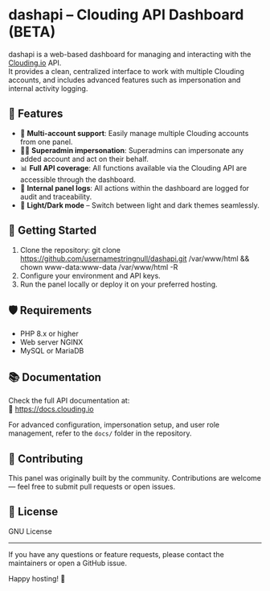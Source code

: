 # dashapi – Clouding API Dashboard (BETA)

dashapi is a web-based dashboard for managing and interacting with the [Clouding.io](https://clouding.io) API.  
It provides a clean, centralized interface to work with multiple Clouding accounts, and includes advanced features such as impersonation and internal activity logging.

## 🔧 Features

- 🔐 **Multi-account support**: Easily manage multiple Clouding accounts from one panel.
- 🧑‍💼 **Superadmin impersonation**: Superadmins can impersonate any added account and act on their behalf.
- 📊 **Full API coverage**: All functions available via the Clouding API are accessible through the dashboard.
- 📜 **Internal panel logs**: All actions within the dashboard are logged for audit and traceability.
- 🌙 **Light/Dark mode** – Switch between light and dark themes seamlessly.

## 🚀 Getting Started

1. Clone the repository: git clone https://github.com/usernamestringnull/dashapi.git /var/www/html && chown www-data:www-data /var/www/html -R
2. Configure your environment and API keys.
3. Run the panel locally or deploy it on your preferred hosting.

## 🛡️ Requirements

- PHP 8.x or higher
- Web server NGINX
- MySQL or MariaDB

## 📚 Documentation

Check the full API documentation at:  
🔗 https://docs.clouding.io

For advanced configuration, impersonation setup, and user role management, refer to the `docs/` folder in the repository.

## 🤝 Contributing

This panel was originally built by the community. Contributions are welcome — feel free to submit pull requests or open issues.

## 📜 License

GNU License

---

If you have any questions or feature requests, please contact the maintainers or open a GitHub issue.

Happy hosting! 🚀
